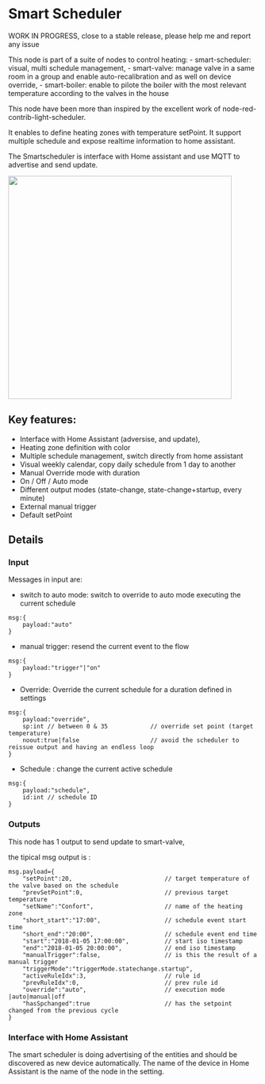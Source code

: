 # Smart Scheduler

WORK IN PROGRESS, close to a stable release, please help me and report any issue

This node is part of a suite of nodes to control heating:
    - smart-scheduler: visual, multi schedule management,
    - smart-valve: manage valve in a same room in a group and enable auto-recalibration and as well on device override,
    - smart-boiler: enable to pilote the boiler with the most relevant temperature according to the valves in the house

This node have been more than inspired by the excellent work of node-red-contrib-light-scheduler.

It enables to define heating zones with temperature setPoint. It support multiple schedule and expose realtime information to home assistant.

The Smartscheduler is interface with Home assistant and use MQTT to advertise and send update.

<img src="https://github.com/vibr77/node-red-smart-scheduler/blob/main/doc/img/ss_visual_1.png?raw=true" width=450>

## Key features:

- Interface with Home Assistant (adversise, and update),
- Heating zone definition with color
- Multiple schedule management, switch directly from home assistant
- Visual weekly calendar, copy daily schedule from 1 day to another
- Manual Override mode with duration
- On / Off / Auto mode
- Different output modes (state-change, state-change+startup, every minute)
- External manual trigger
- Default setPoint

## Details

### Input 

Messages in input are:

- switch to auto mode: switch to override to auto mode executing the current schedule
```
msg:{
    payload:"auto"
}
```

- manual trigger: resend the current event to the flow
```
msg:{
    payload:"trigger"|"on"
}
```

- Override: Override the current schedule for a duration defined in settings
```
msg:{
    payload:"override",
    sp:int // between 0 & 35            // override set point (target temperature)
    noout:true|false                    // avoid the scheduler to reissue output and having an endless loop
}
```

- Schedule : change the current active schedule
```
msg:{
    payload:"schedule",
    id:int // schedule ID
}
```

### Outputs

This node has 1 output to send update to smart-valve,

the tipical msg output is :
```
msg.payload={
    "setPoint":20,                          // target temperature of the valve based on the schedule                     
    "prevSetPoint":0,                       // previous target temperature
    "setName":"Confort",                    // name of the heating zone
    "short_start":"17:00",                  // schedule event start time
    "short_end":"20:00",                    // schedule event end time
    "start":"2018-01-05 17:00:00",          // start iso timestamp
    "end":"2018-01-05 20:00:00",            // end iso timestamp
    "manualTrigger":false,                  // is this the result of a manual trigger
    "triggerMode":"triggerMode.statechange.startup",
    "activeRuleIdx":3,                      // rule id
    "prevRuleIdx":0,                        // prev rule id
    "override":"auto",                      // execution mode |auto|manual|off
    "hasSpchanged":true                     // has the setpoint changed from the previous cycle
}
```

### Interface with Home Assistant

The smart scheduler is doing advertising of the entities and should be discovered as new device automatically.
The name of the device in Home Assistant is the name of the node in the setting.






